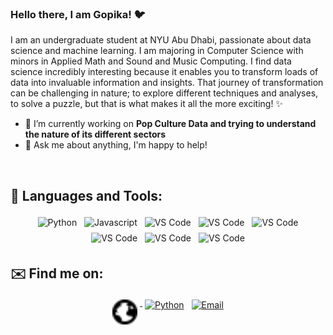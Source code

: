 ### Hello there, I am Gopika! :bird:

I am an undergraduate student at NYU Abu Dhabi, passionate about data science and machine learning. I am majoring in Computer Science with minors in Applied Math and Sound and Music Computing. I find data science incredibly interesting because it enables you to transform loads of data into invaluable information and insights. That journey of transformation can be challenging in nature; to explore different techniques and analyses, to solve a puzzle, but that is what makes it all the more exciting! ✨

- 🔭 I’m currently working on <b>Pop Culture Data and trying to understand the nature of its different sectors</b>
- 💬 Ask me about anything, I'm happy to help!

<br />

## 🧰 Languages and Tools:
<p align="center">
<img src="https://img.shields.io/badge/Python-FFD43B?style=for-the-badge&logo=python&logoColor=darkgreen" alt="Python" height="40" style="vertical-align:top; margin:4px">
<img src="https://img.shields.io/badge/C%2B%2B-00599C?style=for-the-badge&logo=c%2B%2B&logoColor=white" alt="Javascript" height="40" style="vertical-align:top; margin:4px">
<img src="https://img.shields.io/badge/TensorFlow-FF6F00?style=for-the-badge&logo=TensorFlow&logoColor=white" alt="VS Code" height="40" style="vertical-align:top; margin:4px">
  <img src="https://img.shields.io/badge/scikit_learn-F7931E?style=for-the-badge&logo=scikit-learn&logoColor=white" alt="VS Code" height="40" style="vertical-align:top; margin:4px">
   <img src="https://img.shields.io/badge/Keras-D00000?style=for-the-badge&logo=Keras&logoColor=white" alt="VS Code" height="40" style="vertical-align:top; margin:4px">
  <img src="https://img.shields.io/badge/Plotly-239120?style=for-the-badge&logo=plotly&logoColor=white" alt="VS Code" height="40" style="vertical-align:top; margin:4px">
  <img src="https://img.shields.io/badge/PyTorch Lightning-792EE5?style=for-the-badge&logo=PyTorch Lightning&logoColor=white" alt="VS Code" height="40" style="vertical-align:top; margin:4px">
  <img src="https://img.shields.io/badge/OpenCV-27338e?style=for-the-badge&logo=OpenCV&logoColor=white" alt="VS Code" height="40" style="vertical-align:top; margin:4px">
  <br>
</p>



## ✉️ Find me on:


<p align="center">
 <a href="https://gopika-krishnan.github.io/" target="_blank" rel="noopener noreferrer"> <img src="https://raw.githubusercontent.com/iconic/open-iconic/master/svg/globe.svg" alt="Python" height="40" style="vertical-align:top; margin:4px"> </a>
 <a href="https://www.linkedin.com/in/gopika-krishnan-564b56192/" target="_blank" rel="noopener noreferrer"> <img src="https://cdn.jsdelivr.net/npm/simple-icons@v3/icons/linkedin.svg" alt="Python" height="40" style="vertical-align:top; margin:4px"></a>
 <a href="mailto:gk1656@nyu.edu"> <img src="https://cdn.jsdelivr.net/npm/simple-icons@v3/icons/gmail.svg" alt="Email" height="40" style="vertical-align:top; margin:4px"></a>
</p>

<br>
<!--
**Gopika-Krishnan/Gopika-Krishnan** is a ✨ _special_ ✨ repository because its `README.md` (this file) appears on your GitHub profile.

Here are some ideas to get you started:

- 🔭 I’m currently working on ...
- 🌱 I’m currently learning ...
- 👯 I’m looking to collaborate on ...
- 🤔 I’m looking for help with ...
- 💬 Ask me about ...
- 📫 How to reach me: ...
- 😄 Pronouns: ...
- ⚡ Fun fact: ...
-->
